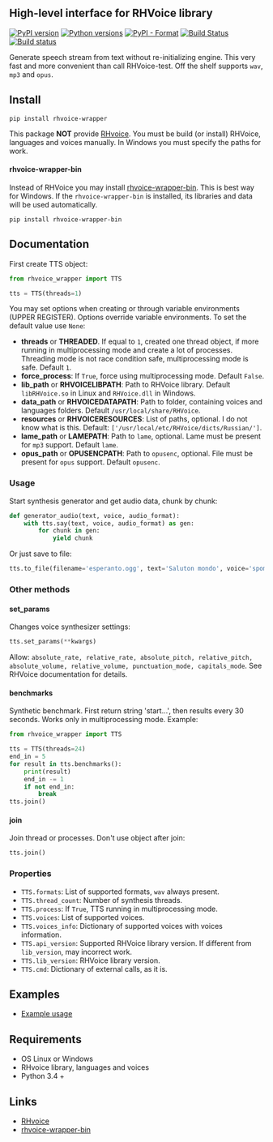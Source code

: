 ## High-level interface for RHVoice library
[![PyPI version](https://img.shields.io/pypi/v/rhvoice-wrapper.svg)](https://pypi.org/project/rhvoice-wrapper/) [![Python versions](https://img.shields.io/pypi/pyversions/rhvoice-wrapper.svg)](https://pypi.org/project/rhvoice-wrapper/) [![PyPI - Format](https://img.shields.io/pypi/format/rhvoice-wrapper.svg)](https://pypi.org/project/rhvoice-wrapper/) [![Build Status](https://travis-ci.org/Aculeasis/rhvoice-proxy.svg?branch=master)](https://travis-ci.org/Aculeasis/rhvoice-proxy) [![Build status](https://ci.appveyor.com/api/projects/status/lan2fw4c4xl7pvya/branch/master?svg=true)](https://ci.appveyor.com/project/Aculeasis/rhvoice-proxy)

Generate speech stream from text without re-initializing engine.
This very fast and more convenient than call RHVoice-test. Off the shelf supports `wav`, `mp3` and `opus`.

## Install
`pip install rhvoice-wrapper`

This package **NOT** provide [RHvoice](https://github.com/Olga-Yakovleva/RHVoice). You must be build (or install) RHVoice, languages and voices manually. In Windows you must specify the paths for work.

#### rhvoice-wrapper-bin
Instead of RHVoice you may install [rhvoice-wrapper-bin](https://github.com/Aculeasis/rhvoice-wrapper-bin). This is best way for Windows. 
If the `rhvoice-wrapper-bin` is installed, its libraries and data will be used automatically.

`pip install rhvoice-wrapper-bin`

## Documentation

First create TTS object:
```python
from rhvoice_wrapper import TTS

tts = TTS(threads=1)
```
You may set options when creating or through variable environments (UPPER REGISTER). Options override variable environments. To set the default value use `None`:
- **threads** or **THREADED**. If equal to `1`, created one thread object, if more running in multiprocessing mode and create a lot of processes. Threading mode is not race condition safe, multiprocessing mode is safe. Default `1`.
- **force_process**: If `True`, force using multiprocessing mode. Default `False`.
- **lib_path** or **RHVOICELIBPATH**: Path to RHVoice library. Default `libRHVoice.so` in Linux and `RHVoice.dll` in Windows.
- **data_path** or **RHVOICEDATAPATH**: Path to folder, containing voices and languages folders. Default `/usr/local/share/RHVoice`.
- **resources** or **RHVOICERESOURCES**: List of paths, optional. I do not know what is this. Default: `['/usr/local/etc/RHVoice/dicts/Russian/']`.
- **lame_path** or **LAMEPATH**: Path to `lame`, optional. Lame must be present for `mp3` support. Default `lame`.
- **opus_path** or **OPUSENCPATH**: Path to `opusenc`, optional. File must be present for `opus` support. Default `opusenc`.

### Usage
Start synthesis generator and get audio data, chunk by chunk:
```python
def generator_audio(text, voice, audio_format):
    with tts.say(text, voice, audio_format) as gen:
        for chunk in gen:
            yield chunk
```
Or just save to file:
```python
tts.to_file(filename='esperanto.ogg', text='Saluton mondo', voice='spomenka', format_='opus')
```

### Other methods
#### set_params
Changes voice synthesizer settings:
```python
tts.set_params(**kwargs)
```
Allow: `absolute_rate, relative_rate, absolute_pitch, relative_pitch, absolute_volume, relative_volume, punctuation_mode, capitals_mode`. See RHVoice documentation for details.

#### benchmarks
Synthetic benchmark. First return string 'start...', then results every 30 seconds. Works only in multiprocessing mode. Example:
```python
from rhvoice_wrapper import TTS

tts = TTS(threads=24)
end_in = 5
for result in tts.benchmarks():
    print(result)
    end_in -= 1
    if not end_in:
        break
tts.join()
```

#### join
Join thread or processes. Don't use object after join:
```python
tts.join()
```

### Properties
- `TTS.formats`: List of supported formats, `wav` always present.
- `TTS.thread_count`: Number of synthesis threads.
- `TTS.process`: If `True`, TTS running in multiprocessing mode.
- `TTS.voices`: List of supported voices.
- `TTS.voices_info`: Dictionary of supported voices with voices information. 
- `TTS.api_version`: Supported RHVoice library version. If different from `lib_version`, may incorrect work.
- `TTS.lib_version`: RHVoice library version.
- `TTS.cmd`: Dictionary of external calls, as it is.

## Examples
- [Example usage](https://github.com/Aculeasis/rhvoice-rest/blob/master/app.py)

## Requirements
- OS Linux or Windows
- RHvoice library, languages and voices
- Python 3.4 +

## Links
- [RHvoice](https://github.com/Olga-Yakovleva/RHVoice)
- [rhvoice-wrapper-bin](https://github.com/Aculeasis/rhvoice-wrapper-bin)
